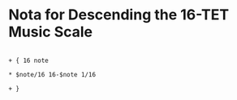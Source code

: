 # Nota for Descending the 16-TET Music Scale

```scenario oscilla

+ { 16 note

* $note/16 16-$note 1/16

+ }

```
